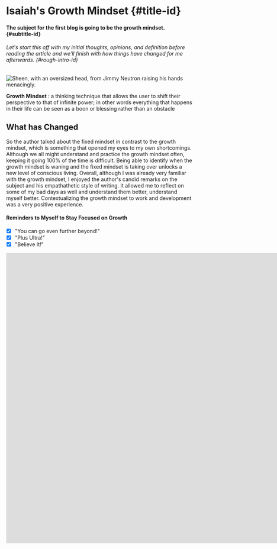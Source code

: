 # Isaiah's Growth Mindset {#title-id}
#### The subject for the first blog is going to be the growth mindset. {#subtitle-id}

###### Let's start this off with my initial thoughts, opinions, and definition before reading the article and we'll finish with how things have changed for me afterwards. {#rough-intro-id}

![Sheen, with an oversized head, from Jimmy Neutron raising his hands menacingly.](https://static.wikia.nocookie.net/jimmyneutron/images/0/05/Sheen_The_God.jpg/revision/latest?cb=20210704010416)

**Growth Mindset**
: a thinking technique that allows the user to shift their perspective to that of infinite power; in other words everything that happens in their life can be seen as a boon or blessing rather than an obstacle


## What has Changed

So the author talked about the fixed mindset in contrast to the growth mindset, which is something that opened my eyes to my own shortcomings. Although we all might understand and practice the growth mindset often, keeping it going 100% of the time is difficult. Being able to identify when the growth mindset is waning and the fixed mindset is taking over unlocks a new level of conscious living. Overall, although I was already very familiar with the growth mindset, I enjoyed the author's candid remarks on the subject and his empathathetic style of writing. It allowed me to reflect on some of my bad days as well and understand them better, understand myself better. Contextualizing the growth mindset to work and development was a very positive experience.


#### Reminders to Myself to Stay Focused on Growth
- [x] "You can go even further beyond!"
- [x] "Plus Ultra!"
- [x] "Believe It!"

<iframe width="2037" height="785" src="https://www.youtube.com/embed/ZR377rPci64" title="Kill That Weak Version of Yourself - Anime Motivational Speech" frameborder="0" allow="accelerometer; autoplay; clipboard-write; encrypted-media; gyroscope; picture-in-picture; web-share" referrerpolicy="strict-origin-when-cross-origin" allowfullscreen></iframe>
